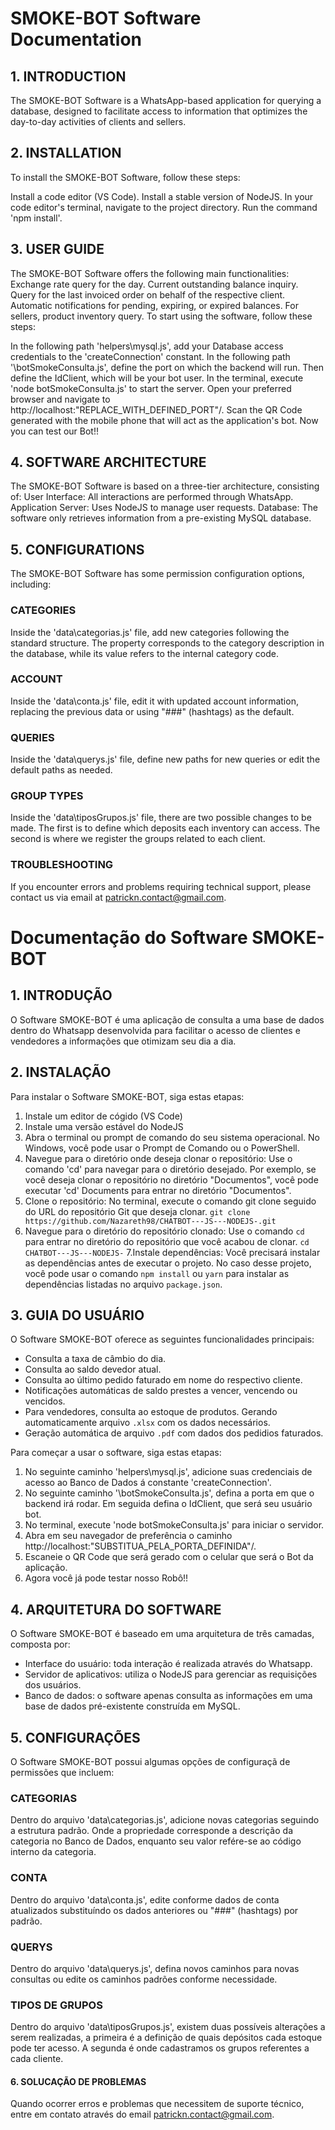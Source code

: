 # SMOKE-BOT Software Documentation

## 1. INTRODUCTION
The SMOKE-BOT Software is a WhatsApp-based application for querying a database, designed to facilitate access to information that optimizes the day-to-day activities of clients and sellers.

## 2. INSTALLATION
To install the SMOKE-BOT Software, follow these steps:

Install a code editor (VS Code).
Install a stable version of NodeJS.
In your code editor's terminal, navigate to the project directory.
Run the command 'npm install'.

## 3. USER GUIDE
The SMOKE-BOT Software offers the following main functionalities:
Exchange rate query for the day.
Current outstanding balance inquiry.
Query for the last invoiced order on behalf of the respective client.
Automatic notifications for pending, expiring, or expired balances.
For sellers, product inventory query.
To start using the software, follow these steps:

In the following path 'helpers\mysql.js', add your Database access credentials to the 'createConnection' constant.
In the following path '\botSmokeConsulta.js', define the port on which the backend will run. Then define the IdClient, which will be your bot user.
In the terminal, execute 'node botSmokeConsulta.js' to start the server.
Open your preferred browser and navigate to http://localhost:"REPLACE_WITH_DEFINED_PORT"/.
Scan the QR Code generated with the mobile phone that will act as the application's bot.
Now you can test our Bot!!

## 4. SOFTWARE ARCHITECTURE
The SMOKE-BOT Software is based on a three-tier architecture, consisting of:
User Interface: All interactions are performed through WhatsApp.
Application Server: Uses NodeJS to manage user requests.
Database: The software only retrieves information from a pre-existing MySQL database.

## 5. CONFIGURATIONS
The SMOKE-BOT Software has some permission configuration options, including:
### CATEGORIES
Inside the 'data\categorias.js' file, add new categories following the standard structure. The property corresponds to the category description in the database, while its value refers to the internal category code.

### ACCOUNT
Inside the 'data\conta.js' file, edit it with updated account information, replacing the previous data or using "###" (hashtags) as the default.

### QUERIES
Inside the 'data\querys.js' file, define new paths for new queries or edit the default paths as needed.

### GROUP TYPES
Inside the 'data\tiposGrupos.js' file, there are two possible changes to be made. The first is to define which deposits each inventory can access. The second is where we register the groups related to each client.

### TROUBLESHOOTING
If you encounter errors and problems requiring technical support, please contact us via email at patrickn.contact@gmail.com.








# Documentação do Software SMOKE-BOT

## 1. INTRODUÇÃO

O Software SMOKE-BOT é uma aplicação de consulta a uma base de dados dentro do Whatsapp desenvolvida para facilitar o acesso de clientes e vendedores a informações que otimizam seu dia a dia.

## 2. INSTALAÇÃO

Para instalar o Software SMOKE-BOT, siga estas etapas:

1. Instale um editor de cógido (VS Code)
2. Instale uma versão estável do NodeJS
3. Abra o terminal ou prompt de comando do seu sistema operacional. No Windows, você pode usar o Prompt de Comando ou o PowerShell.
4. Navegue para o diretório onde deseja clonar o repositório: Use o comando 'cd' para navegar para o diretório desejado. Por exemplo, se você deseja clonar o repositório no diretório "Documentos", você pode executar 'cd' Documents para entrar no diretório "Documentos".
5. Clone o repositório: No terminal, execute o comando git clone seguido do URL do repositório Git que deseja clonar. `git clone https://github.com/Nazareth98/CHATBOT---JS---NODEJS-.git`
6. Navegue para o diretório do repositório clonado: Use o comando `cd` para entrar no diretório do repositório que você acabou de clonar. `cd CHATBOT---JS---NODEJS-`
7.Instale dependências: Você precisará instalar as dependências antes de executar o projeto. No caso desse projeto, você pode usar o comando `npm install` ou `yarn` para instalar as dependências listadas no arquivo `package.json`.

## 3. GUIA DO USUÁRIO

O Software SMOKE-BOT oferece as seguintes funcionalidades principais:

- Consulta a taxa de câmbio do dia.
- Consulta ao saldo devedor atual.
- Consulta ao último pedido faturado em nome do respectivo cliente.
- Notificações automáticas de saldo prestes a vencer, vencendo ou vencidos.
- Para vendedores, consulta ao estoque de produtos. Gerando automaticamente arquivo `.xlsx` com os dados necessários.
- Geração automática de arquivo `.pdf` com dados dos pedidios faturados.

Para começar a usar o software, siga estas etapas:

1. No seguinte caminho 'helpers\mysql.js', adicione suas credenciais de acesso ao Banco de Dados á constante 'createConnection'.
2. No seguinte caminho '\botSmokeConsulta.js', defina a porta em que o backend irá rodar. Em seguida defina o IdClient, que será seu usuário bot.
3. No terminal, execute 'node botSmokeConsulta.js' para iniciar o servidor.
4. Abra em seu navegador de preferência o caminho http://localhost:"SUBSTITUA_PELA_PORTA_DEFINIDA"/.
5. Escaneie o QR Code que será gerado com o celular que será o Bot da aplicação.
6. Agora você já pode testar nosso Robô!!

## 4. ARQUITETURA DO SOFTWARE

O Software SMOKE-BOT é baseado em uma arquitetura de três camadas, composta por:

- Interface do usuário: toda interação é realizada através do Whatsapp.
- Servidor de aplicativos: utiliza o NodeJS para gerenciar as requisições dos usuários.
- Banco de dados: o software apenas consulta as informações em uma base de dados pré-existente construída em MySQL.

## 5. CONFIGURAÇÕES

O Software SMOKE-BOT possui algumas opções de configuraçã de permissões que incluem:

### CATEGORIAS

Dentro do arquivo 'data\categorias.js', adicione novas categorias seguindo a estrutura padrão. Onde a propriedade corresponde a descrição da categoria no Banco de Dados, enquanto seu valor refére-se ao código interno da categoria.

### CONTA

Dentro do arquivo 'data\conta.js', edite conforme dados de conta atualizados substituíndo os dados anteriores ou "###" (hashtags) por padrão.

### QUERYS

Dentro do arquivo 'data\querys.js', defina novos caminhos para novas consultas ou edite os caminhos padrões conforme necessidade.

### TIPOS DE GRUPOS

Dentro do arquivo 'data\tiposGrupos.js', existem duas possíveis alterações a serem realizadas, a primeira é a definição de quais depósitos cada estoque pode ter acesso. A segunda é onde cadastramos os grupos referentes a cada cliente.

#### 6. SOLUCAÇÃO DE PROBLEMAS

Quando ocorrer erros e problemas que necessitem de suporte técnico, entre em contato através do email patrickn.contact@gmail.com.




